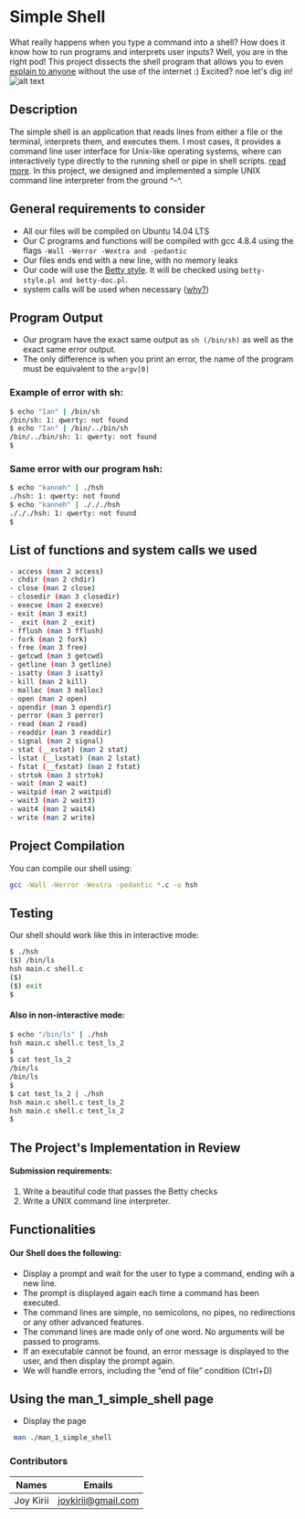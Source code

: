 # Simple Shell
What really happens when you type a command into a shell? How
does it know how to run programs and interprets user inputs? Well, you are in the right pod! This project dissects the shell program that allows you to even [explain to anyone](https://fs.blog/2012/04/feynman-technique/) without the use of the internet :) Excited? noe let's dig in!
![alt text](https://s3.amazonaws.com/intranet-projects-files/holbertonschool-low_level_programming/235/shell.jpeg)
## Description
The simple shell is an application that reads lines from either a file or the terminal, interprets them, and executes them. I most cases, it provides a command line user interface for Unix-like operating systems, where can interactively type directly to the running shell or pipe in shell scripts. [read more](https://en.wikipedia.org/wiki/Unix_shell). In this project, we designed and implemented a simple UNIX command line interpreter from the ground ^-^.

## General requirements to consider
- All our files will be compiled on Ubuntu 14.04 LTS
- Our C programs and functions will be compiled with gcc 4.8.4 using the flags ```-Wall -Werror -Wextra and -pedantic ```
- Our files ends end with a new line, with no memory leaks
- Our code will use the [Betty style](https://github.com/holbertonschool/Betty). It will be checked using ```betty-style.pl and betty-doc.pl```.
- system calls will be used when necessary ([why?](https://www.quora.com/Why-are-system-calls-expensive-in-operating-systems))

## Program Output
- Our program have the exact same output as ```sh (/bin/sh)``` as well as the exact same error output.
- The only difference is when you print an error, the name of the program must be equivalent to the ``argv[0]``

### Example of error with sh:
```Bash
$ echo "Ian" | /bin/sh
/bin/sh: 1: qwerty: not found
$ echo "Ian" | /bin/../bin/sh
/bin/../bin/sh: 1: qwerty: not found
$
```
### Same error with our program hsh:
```Bash
$ echo "kanneh" | ./hsh
./hsh: 1: qwerty: not found
$ echo "kanneh" | ./././hsh
./././hsh: 1: qwerty: not found
$
```
## List of functions and system calls we used
```Bash 
- access (man 2 access)
- chdir (man 2 chdir)
- close (man 2 close)
- closedir (man 3 closedir)
- execve (man 2 execve)
- exit (man 3 exit)
- _exit (man 2 _exit)
- fflush (man 3 fflush)
- fork (man 2 fork)
- free (man 3 free)
- getcwd (man 3 getcwd)
- getline (man 3 getline)
- isatty (man 3 isatty)
- kill (man 2 kill)
- malloc (man 3 malloc)
- open (man 2 open)
- opendir (man 3 opendir)
- perror (man 3 perror)
- read (man 2 read)
- readdir (man 3 readdir)
- signal (man 2 signal)
- stat (__xstat) (man 2 stat)
- lstat (__lxstat) (man 2 lstat)
- fstat (__fxstat) (man 2 fstat)
- strtok (man 3 strtok)
- wait (man 2 wait)
- waitpid (man 2 waitpid)
- wait3 (man 2 wait3)
- wait4 (man 2 wait4)
- write (man 2 write)
```

## Project Compilation
You can compile our shell using:
```Bash
gcc -Wall -Werror -Wextra -pedantic *.c -o hsh
```
## Testing
Our shell should work like this in interactive mode:
```Bash
$ ./hsh
($) /bin/ls
hsh main.c shell.c
($)
($) exit
$
```
#### Also in non-interactive mode:
```Bash
$ echo "/bin/ls" | ./hsh
hsh main.c shell.c test_ls_2
$
$ cat test_ls_2
/bin/ls
/bin/ls
$
$ cat test_ls_2 | ./hsh
hsh main.c shell.c test_ls_2
hsh main.c shell.c test_ls_2
$
```
## The Project's Implementation in Review
#### Submission requirements:
1. Write a beautiful code that passes the Betty checks
2. Write a UNIX command line interpreter.

## Functionalities
#### Our Shell does the following:
- Display a prompt and wait for the user to type a command, ending wih a new line.
- The prompt is displayed again each time a command has been executed.
- The command lines are simple, no semicolons, no pipes, no redirections or any other advanced features.
- The command lines are made only of one word. No arguments will be passed to programs.
- If an executable cannot be found, an error message is displayed to the user, and then display the prompt again.
- We will handle errors, including the “end of file” condition (Ctrl+D)

## Using the man_1_simple_shell page
- Display the page
```Bash
 man ./man_1_simple_shell
```


### Contributors
|Names                | Emails                 |
|---------------------|------------------------|
| Joy Kirii | joykirii@gmail.com|
